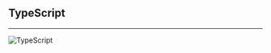 <h2>TypeScript</h2>
<hr>
<img src="https://file-uploads.teachablecdn.com/4c16c4adca0d401bb4295cfbda05ecf1/e1c0e6c521414dbfae2fe1ca931c2f8f" alt="TypeScript">